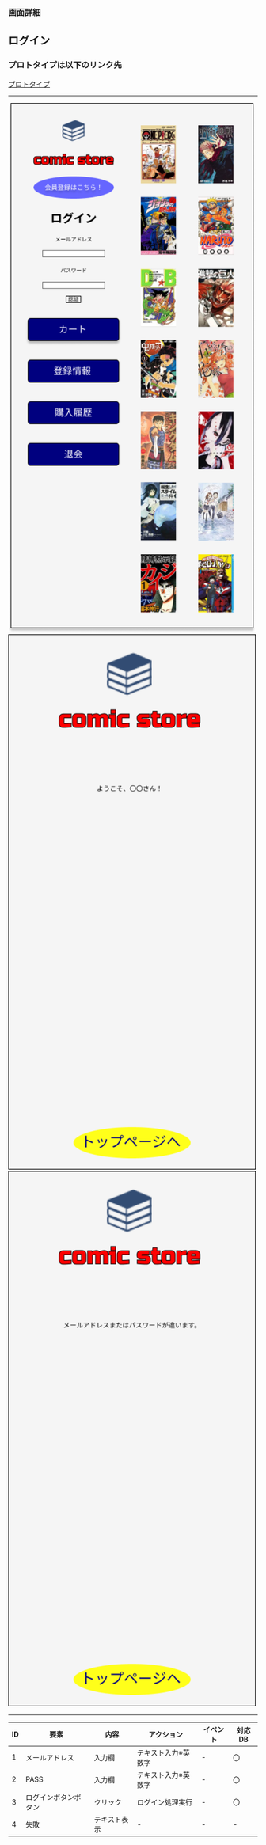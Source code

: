 ### 画面詳細
## ログイン
### プロトタイプは以下のリンク先
[プロトタイプ](https://www.figma.com/file/1qrEKi7iktAY3U27hFIezf/Untitled?node-id=0%3A1)
*****
<img src="./img/トップページ.png" width="500">

<img src="./img/ログイン成功.png" width="500">

<img src="./img/ログイン失敗.png" width="500">

*****



| ID | 要素 | 内容 | アクション | イベント | 対応DB |
|----|------|------|-----------|----------|--------|
|1 |メールアドレス|入力欄|テキスト入力※英数字|- |〇 |
|2 |PASS|入力欄|テキスト入力※英数字|-     |〇 |
|3 |ログインボタンボタン|クリック|ログイン処理実行|- |〇|
|4 |失敗|テキスト表示|-         |-         |-      |
